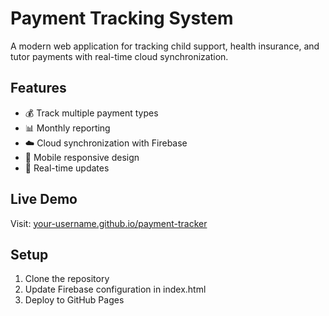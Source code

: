 # Payment Tracking System

A modern web application for tracking child support, health insurance, and tutor payments with real-time cloud synchronization.

## Features
- 💰 Track multiple payment types
- 📊 Monthly reporting
- ☁️ Cloud synchronization with Firebase
- 📱 Mobile responsive design
- 🔄 Real-time updates

## Live Demo
Visit: [your-username.github.io/payment-tracker](https://your-username.github.io/payment-tracker)

## Setup
1. Clone the repository
2. Update Firebase configuration in index.html
3. Deploy to GitHub Pages
